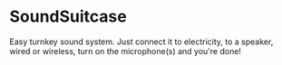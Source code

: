 # SoundSuitcase

Easy turnkey sound system. Just connect it to electricity, to a speaker, wired or wireless, turn on the microphone(s) and you're done!
